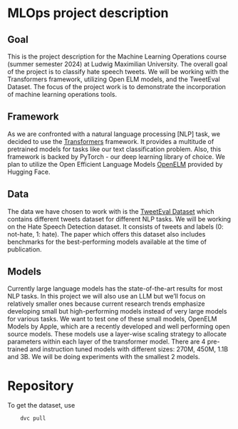 # MLOps project description

## Goal
This is the project description for the Machine Learning Operations course (summer semester 2024) at Ludwig Maximilian University. The overall goal of the project is to classify hate speech tweets. We will be working with the Transformers framework, utilizing Open ELM models, and the TweetEval Dataset. The focus of the project work is to demonstrate the incorporation of machine learning operations tools.

## Framework
As we are confronted with a natural language processing [NLP] task, we decided to use the [Transformers](https://github.com/huggingface/transformers) framework. It provides a multitude of pretrained models for tasks like our text classification problem. Also, this framework is backed by PyTorch - our deep learning library of choice.
We plan to utilize the Open Efficient Language Models [OpenELM](https://huggingface.co/apple/OpenELM) provided by Hugging Face.

## Data
The data we have chosen to work with is the [TweetEval Dataset](https://arxiv.org/pdf/2010.12421) which contains different tweets dataset for different NLP tasks. We will be working on the Hate Speech Detection dataset. It consists of tweets and labels (0: not-hate, 1: hate). The paper which offers this dataset also includes benchmarks for the best-performing models available at the time of publication.

## Models
Currently large language models has the state-of-the-art results for most NLP tasks. In this project we will also use an LLM but we’ll focus on relatively smaller ones because current research trends emphasize developing small but high-performing models instead of very large models for various tasks. We want to test one of these small models, OpenELM Models by Apple, which are a recently developed and well performing open source models. These models use a layer-wise scaling strategy to allocate parameters within each layer of the transformer model. There are 4 pre-trained and instruction tuned models with different sizes: 270M, 450M, 1.1B and 3B. We will be doing experiments with the smallest 2 models.

# Repository

To get the dataset, use 
```bash
    dvc pull
```